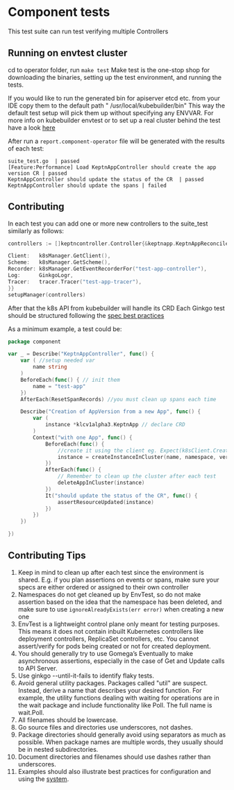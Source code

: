 # Component tests

This test suite can run test verifying multiple Controllers

## Running on envtest cluster

cd to operator folder, run
```make test```
Make test is the one-stop shop for downloading the binaries, setting up the test environment, and running the tests.

If you would like to run the generated bin for apiserver etcd etc. from your IDE copy them to the default path "
/usr/local/kubebuilder/bin"
This way the default test setup will pick them up without specifying any ENVVAR.
For more info on kubebuilder envtest or to set up a real cluster behind the test have a
look [here](https://book.kubebuilder.io/reference/envtest.html)

After run a ```report.component-operator``` file will be generated with the results of each test:

```text
suite_test.go  | passed
[Feature:Performance] Load KeptnAppController should create the app version CR | passed
KeptnAppController should update the status of the CR  | passed
KeptnAppController should update the spans | failed
```

## Contributing

In each test you can add one or more new controllers to the suite_test similarly as follows:

```go
controllers := []keptncontroller.Controller{&keptnapp.KeptnAppReconciler{

Client:   k8sManager.GetClient(),
Scheme:   k8sManager.GetScheme(),
Recorder: k8sManager.GetEventRecorderFor("test-app-controller"),
Log:      GinkgoLogr,
Tracer:   tracer.Tracer("test-app-tracer"),
}}
setupManager(controllers)
```

After that the k8s API from kubebuilder will handle its CRD
Each Ginkgo test should be structured following the [spec best practices](https://onsi.github.io/ginkgo/#writing-specs)

As a minimum example, a test could be:

<!-- markdownlint-disable MD010 -->

```go
package component

var _ = Describe("KeptnAppController", func() {
	var ( //setup needed var
		name string
	)
	BeforeEach(func() { // init them
		name = "test-app"
	})
	AfterEach(ResetSpanRecords) //you must clean up spans each time 

	Describe("Creation of AppVersion from a new App", func() {
		var (
			instance *klcv1alpha3.KeptnApp // declare CRD
		)
		Context("with one App", func() {
			BeforeEach(func() {
				//create it using the client eg. Expect(k8sClient.Create(ctx, instance)).Should(Succeed())
				instance = createInstanceInCluster(name, namespace, version)
			})
			AfterEach(func() {
				// Remember to clean up the cluster after each test
				deleteAppInCluster(instance)
			})
			It("should update the status of the CR", func() {
				assertResourceUpdated(instance)
			})
		})
	})

})
```

<!-- markdownlint-enable MD010 -->

## Contributing Tips

1. Keep in mind to clean up after each test since the environment is shared.
  E.g. if you plan assertions on events or
   spans, make sure your specs are either ordered or assigned to their own controller
2. Namespaces do not get cleaned up by EnvTest, so do not make assertion based on the idea that the namespace has been
   deleted, and make sure to use `ignoreAlreadyExists(err error)` when creating a new one
3. EnvTest is a lightweight control plane only meant for testing purposes.
  This means it does not contain inbuilt
   Kubernetes controllers like deployment controllers, ReplicaSet controllers, etc. You cannot assert/verify for pods
   being created or not for created deployment.
4. You should generally try to use Gomega’s Eventually to make asynchronous assertions, especially in the case of Get
   and Update calls to API Server.
5. Use ginkgo --until-it-fails to identify flaky tests.
6. Avoid general utility packages.
  Packages called "util" are suspect.
  Instead, derive a name that describes your
   desired function.
  For example, the utility functions dealing with waiting for operations are in the wait package and
   include functionality like Poll.
  The full name is wait.Poll.
7. All filenames should be lowercase.
8. Go source files and directories use underscores, not dashes.
9. Package directories should generally avoid using separators as much as possible.
  When package names are multiple
   words, they usually should be in nested subdirectories.
10. Document directories and filenames should use dashes rather than underscores.
11. Examples should also illustrate best practices for configuration and using
    the [system](https://kubernetes.io/docs/concepts/configuration/overview/).
